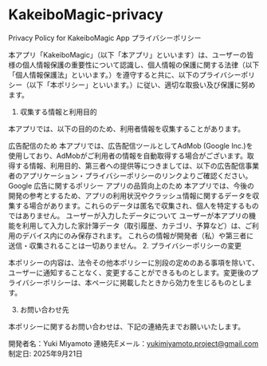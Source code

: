 # KakeiboMagic-privacy
Privacy Policy for KakeiboMagic App
プライバシーポリシー

本アプリ「KakeiboMagic」（以下「本アプリ」といいます）は、ユーザーの皆様の個人情報保護の重要性について認識し、個人情報の保護に関する法律（以下「個人情報保護法」といいます。）を遵守すると共に、以下のプライバシーポリシー（以下「本ポリシー」といいます。）に従い、適切な取扱い及び保護に努めます。

1. 収集する情報と利用目的

本アプリでは、以下の目的のため、利用者情報を収集することがあります。

広告配信のため
本アプリでは、広告配信ツールとしてAdMob (Google Inc.)を使用しており、AdMobがご利用者の情報を自動取得する場合がございます。取得する情報、利用目的、第三者への提供等につきましては、以下の広告配信事業者のアプリケーション・プライバシーポリシーのリンクよりご確認ください。
Google 広告に関するポリシー
アプリの品質向上のため
本アプリでは、今後の開発の参考とするため、アプリの利用状況やクラッシュ情報に関するデータを収集する場合があります。これらのデータは匿名で収集され、個人を特定するものではありません。
ユーザーが入力したデータについて
ユーザーが本アプリの機能を利用して入力した家計簿データ（取引履歴、カテゴリ、予算など）は、ご利用のデバイス内にのみ保存されます。 これらの情報が開発者（私）や第三者に送信・収集されることは一切ありません。
2. プライバシーポリシーの変更

本ポリシーの内容は、法令その他本ポリシーに別段の定めのある事項を除いて、ユーザーに通知することなく、変更することができるものとします。変更後のプライバシーポリシーは、本ページに掲載したときから効力を生じるものとします。

3. お問い合わせ先

本ポリシーに関するお問い合わせは、下記の連絡先までお願いいたします。

開発者名：Yuki Miyamoto
連絡先Eメール：yukimiyamoto.project@gmail.com
制定日: 2025年9月21日
